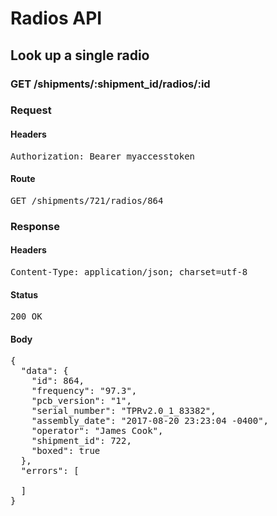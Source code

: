 # Radios API

## Look up a single radio

### GET /shipments/:shipment_id/radios/:id
### Request

#### Headers

<pre>Authorization: Bearer myaccesstoken</pre>

#### Route

<pre>GET /shipments/721/radios/864</pre>

### Response

#### Headers

<pre>Content-Type: application/json; charset=utf-8</pre>

#### Status

<pre>200 OK</pre>

#### Body

<pre>{
  "data": {
    "id": 864,
    "frequency": "97.3",
    "pcb_version": "1",
    "serial_number": "TPRv2.0_1_83382",
    "assembly_date": "2017-08-20 23:23:04 -0400",
    "operator": "James Cook",
    "shipment_id": 722,
    "boxed": true
  },
  "errors": [

  ]
}</pre>
